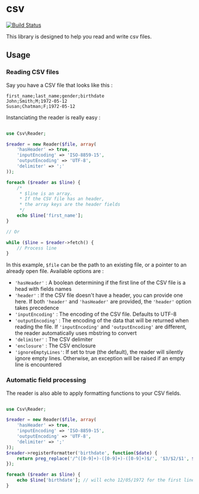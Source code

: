 csv
===

[![Build Status](https://travis-ci.org/mmerian/csv.svg?branch=master)](https://travis-ci.org/mmerian/csv)

This library is designed to help you read and write csv files.

Usage
---

### Reading CSV files

Say you have a CSV file that looks like this :
```
first_name;last_name;gender;birthdate
John;Smith;M;1972-05-12
Susan;Chatman;F;1972-05-12
```

Instanciating the reader is really easy :

```php

use Csv\Reader;

$reader = new Reader($file, array(
    'hasHeader' => true,
    'inputEncoding' => 'ISO-8859-15',
    'outputEncoding' => 'UTF-8',
    'delimiter' => ';'
));

foreach ($reader as $line) {
    /*
     * $line is an array.
     * If the CSV file has an header,
     * the array keys are the header fields
     */
    echo $line['first_name'];
}

// Or

while ($line = $reader->fetch() {
    // Process line
}
```

In this example, `$file` can be the path to an existing file, or a pointer to an already open file.
Available options are :

- `'hasHeader'` : A boolean determining if the first line of the CSV file is a head with fields names
- `'header'` : If the CSV file doesn't have a header, you can provide one here.
  If both `'header'` and `'hasHeader'` are provided, the `'header'` option takes precedence
- `'inputEncoding'` : The encoding of the CSV file. Defaults to UTF-8
- `'outputEncoding'` : The encoding of the data that will be returned when reading the file.
  If `'inputEncoding'` and `'outputEncoding'` are different, the reader automatically uses mbstring to convert
- `'delimiter'` : The CSV delimiter
- `'enclosure'` : The CSV enclosure
- `'ignoreEmptyLines'`: If set to true (the default), the reader will silently ignore empty lines. Otherwise, an exception will be raised if an empty line is encountered

### Automatic field processing
The reader is also able to apply formatting functions to your CSV fields.

```php

use Csv\Reader;

$reader = new Reader($file, array(
    'hasHeader' => true,
    'inputEncoding' => 'ISO-8859-15',
    'outputEncoding' => 'UTF-8',
    'delimiter' => ';'
));
$reader->registerFormatter('birthdate', function($date) {
    return preg_replace('/^([0-9]+)-([0-9]+)-([0-9]+)$/', '$3/$2/$1', $date);
});

foreach ($reader as $line) {
    echo $line['birthdate']; // will echo 12/05/1972 for the first line
}
```


